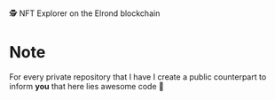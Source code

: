 🕵️ NFT Explorer on the Elrond blockchain

# Note
For every private repository that I have I create a public counterpart to inform **you** that here lies awesome code 🚀
